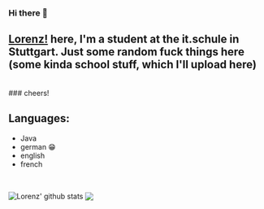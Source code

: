 ### Hi there 👋
## [Lorenz!](https://www.germany.com/) here, I'm a student at the it.schule in Stuttgart. Just some random fuck things here (some kinda school stuff, which I'll upload here)

<br />
### cheers!

<br />

## Languages:
+ Java
+ german 😁
+ english
+ french

<br />

<img align="center" src="https://github-readme-stats.vercel.app/api?username=l0r3n2f&count_private=true&show_icons=true&theme=radical&include_all_commits=true" alt="Lorenz' github stats" />  <img align="center" src="https://github-readme-stats.vercel.app/api/top-langs/?username=l0r3n2f&layout=compact&theme=radical" />

<!--
**l0r3n2f/l0r3n2f** is a ✨ _special_ ✨ repository because its `README.md` (this file) appears on your GitHub profile.

Here are some ideas to get you started:

- 🔭 I’m currently working on ...
- 🌱 I’m currently learning ...
- 👯 I’m looking to collaborate on ...
- 🤔 I’m looking for help with ...
- 💬 Ask me about ...
- 📫 How to reach me: ...
- 😄 Pronouns: ...
- ⚡ Fun fact: ...
-->
